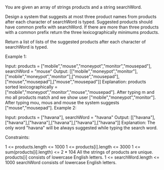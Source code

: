 You are given an array of strings products and a string searchWord.

Design a system that suggests at most three product names from products after each character of searchWord is typed. Suggested products should have common prefix with searchWord. If there are more than three products with a common prefix return the three lexicographically minimums products.

Return a list of lists of the suggested products after each character of searchWord is typed.

 

Example 1:

Input: products = ["mobile","mouse","moneypot","monitor","mousepad"], searchWord = "mouse"
Output: [["mobile","moneypot","monitor"],["mobile","moneypot","monitor"],["mouse","mousepad"],["mouse","mousepad"],["mouse","mousepad"]]
Explanation: products sorted lexicographically = ["mobile","moneypot","monitor","mouse","mousepad"].
After typing m and mo all products match and we show user ["mobile","moneypot","monitor"].
After typing mou, mous and mouse the system suggests ["mouse","mousepad"].
Example 2:

Input: products = ["havana"], searchWord = "havana"
Output: [["havana"],["havana"],["havana"],["havana"],["havana"],["havana"]]
Explanation: The only word "havana" will be always suggested while typing the search word.
 

Constraints:

1 <= products.length <= 1000
1 <= products[i].length <= 3000
1 <= sum(products[i].length) <= 2 * 104
All the strings of products are unique.
products[i] consists of lowercase English letters.
1 <= searchWord.length <= 1000
searchWord consists of lowercase English letters.